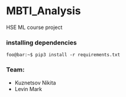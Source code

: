 # MBTI_Analysis
HSE ML course project

### installing dependencies
```console
foo@bar:~$ pip3 install -r requirements.txt
```

### Team:
- Kuznetsov Nikita
- Levin Mark
